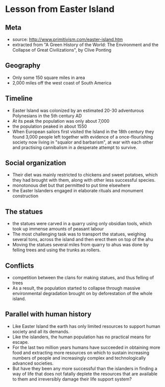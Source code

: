 # Lesson from Easter Island

## Meta
* source: http://www.primitivism.com/easter-island.htm
* extracted from "A Green History of the World: The Environment and the Collapse of Great Civilizations", by Clive Ponting

## Geography
* Only some 150 square miles in area
* 2,000 miles off the west coast of South America

## Timeline
* Easter Island was colonized by an estimated 20-30 adventurous Polynesians in the 5th century AD
* At its peak the population was only about 7,000
* the population peaked in about 1550
* When European sailors first visited the Island in the 18th century they found 3,000 people left together with evidence of a once-flourishing society now living in "squalor and barbarism", at war with each other and practising cannibalism in a desperate attempt to survive.

## Social organization
* Their diet was mainly restricted to chickens and sweet potatoes, which they had brought with them, along with other less successful species.
* monotonous diet but that permitted to put time elsewhere
* the Easter Islanders engaged in elaborate rituals and monument construction

## The statues
* the statues were carved in a quarry using only obsidian tools, which took up immense amounts of peasant labour
* The most challenging task was to transport the statues, weighing several tons, across the island and then erect them on top of the ahu
* Moving the statues several miles from quarry to ahus was done by felling trees and using the trunks as rollers.

## Conflicts
* competition between the clans for making statues, and thus felling of trees
* As a result, the population started to collapse through massive environmental degradation brought on by deforestation of the whole island.

## Parallel with human history
* Like Easter Island the earth has only limited resources to support human society and all its demands. 
* Like the islanders, the human population has no practical means for escape.
* For the last two million years humans have succeeded in obtaining more food and extracting more resources on which to sustain increasing numbers of people and increasingly complex and technologically advanced societies. 
* But have they been any more successful than the islanders in finding a way of life that does not fatally deplete the resources that are available to them and irreversibly damage their life support system?
